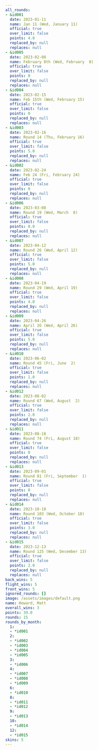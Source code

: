 ```yaml
---
all_rounds:
- &id001
  date: 2023-01-11
  name: Jan 11 (Wed, January 11)
  official: true
  over_limit: false
  points: 4.0
  replaced_by: null
  replaces: null
- &id005
  date: 2023-02-08
  name: February 8th (Wed, February  8)
  official: true
  over_limit: false
  points: 0
  replaced_by: null
  replaces: null
- &id004
  date: 2023-02-15
  name: Feb 15th (Wed, February 15)
  official: true
  over_limit: false
  points: 0
  replaced_by: null
  replaces: null
- &id003
  date: 2023-02-16
  name: Round 14 (Thu, February 16)
  official: true
  over_limit: false
  points: 5.0
  replaced_by: null
  replaces: null
- &id002
  date: 2023-02-24
  name: Feb 24 (Fri, February 24)
  official: true
  over_limit: false
  points: 0
  replaced_by: null
  replaces: null
- &id006
  date: 2023-03-08
  name: Round 19 (Wed, March  8)
  official: true
  over_limit: false
  points: 8.0
  replaced_by: null
  replaces: null
- &id007
  date: 2023-04-12
  name: Round 26 (Wed, April 12)
  official: true
  over_limit: false
  points: 5.0
  replaced_by: null
  replaces: null
- &id008
  date: 2023-04-19
  name: Round 29 (Wed, April 19)
  official: true
  over_limit: false
  points: 4.0
  replaced_by: null
  replaces: null
- &id009
  date: 2023-04-26
  name: April 26 (Wed, April 26)
  official: true
  over_limit: false
  points: 5.0
  replaced_by: null
  replaces: null
- &id010
  date: 2023-06-02
  name: Round 45 (Fri, June  2)
  official: true
  over_limit: false
  points: 1.0
  replaced_by: null
  replaces: null
- &id012
  date: 2023-08-02
  name: Round 67 (Wed, August  2)
  official: true
  over_limit: false
  points: 2.0
  replaced_by: null
  replaces: null
- &id011
  date: 2023-08-18
  name: Round 74 (Fri, August 18)
  official: true
  over_limit: false
  points: 0
  replaced_by: null
  replaces: null
- &id013
  date: 2023-09-01
  name: Round 81 (Fri, September  1)
  official: true
  over_limit: false
  points: 0
  replaced_by: null
  replaces: null
- &id014
  date: 2023-10-18
  name: Round 103 (Wed, October 18)
  official: true
  over_limit: false
  points: 3.0
  replaced_by: null
  replaces: null
- &id015
  date: 2023-12-13
  name: Round 125 (Wed, December 13)
  official: true
  over_limit: false
  points: 2.0
  replaced_by: null
  replaces: null
back_wins: 5
flight_wins: 5
front_wins: 5
ignored_rounds: []
image: /assets/images/default.png
name: Howard, Matt
overall_wins: 3
points: 39.0
rounds: 15
rounds_by_month:
  1:
  - *id001
  2:
  - *id002
  - *id003
  - *id004
  - *id005
  3:
  - *id006
  4:
  - *id007
  - *id008
  - *id009
  6:
  - *id010
  8:
  - *id011
  - *id012
  9:
  - *id013
  10:
  - *id014
  12:
  - *id015
skins: 5
---
```


